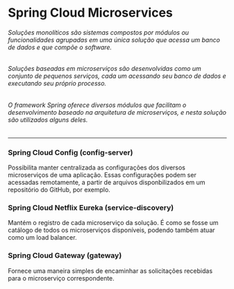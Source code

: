 # Spring Cloud Microservices

###### Soluções monolíticos são sistemas compostos por módulos ou funcionalidades agrupadas em uma única solução que acessa um banco de dados e que compõe o software.

###### Soluções baseadas em microserviços são desenvolvidas como um conjunto de pequenos serviços, cada um acessando seu banco de dados e executando seu próprio processo.

###### O framework Spring oferece diversos módulos que facilitam o desenvolvimento baseado na arquitetura de microserviços, e nesta solução são utilizados alguns deles.

---



### Spring Cloud Config (config-server)

Possibilita manter centralizada as configurações dos diversos microserviços de uma aplicação. Essas configurações podem ser acessadas remotamente, a partir de arquivos disponbilizados em um repositório do GitHub, por exemplo.


### Spring Cloud Netflix Eureka (service-discovery)

Mantém o registro de cada microserviço da solução. É como se fosse um catálogo de todos os microserviços disponíveis, podendo também atuar como um load balancer.



### Spring Cloud Gateway (gateway)

Fornece uma maneira simples de encaminhar as solicitações recebidas para o microserviço correspondente.
